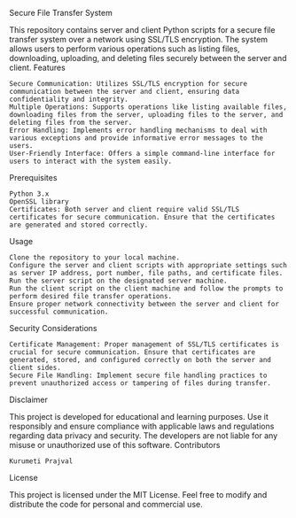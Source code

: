 Secure File Transfer System

This repository contains server and client Python scripts for a secure file transfer system over a network using SSL/TLS encryption. The system allows users to perform various operations such as listing files, downloading, uploading, and deleting files securely between the server and client.
Features

    Secure Communication: Utilizes SSL/TLS encryption for secure communication between the server and client, ensuring data confidentiality and integrity.
    Multiple Operations: Supports operations like listing available files, downloading files from the server, uploading files to the server, and deleting files from the server.
    Error Handling: Implements error handling mechanisms to deal with various exceptions and provide informative error messages to the users.
    User-Friendly Interface: Offers a simple command-line interface for users to interact with the system easily.

Prerequisites

    Python 3.x
    OpenSSL library
    Certificates: Both server and client require valid SSL/TLS certificates for secure communication. Ensure that the certificates are generated and stored correctly.

Usage

    Clone the repository to your local machine.
    Configure the server and client scripts with appropriate settings such as server IP address, port number, file paths, and certificate files.
    Run the server script on the designated server machine.
    Run the client script on the client machine and follow the prompts to perform desired file transfer operations.
    Ensure proper network connectivity between the server and client for successful communication.

Security Considerations

    Certificate Management: Proper management of SSL/TLS certificates is crucial for secure communication. Ensure that certificates are generated, stored, and configured correctly on both the server and client sides.
    Secure File Handling: Implement secure file handling practices to prevent unauthorized access or tampering of files during transfer.

Disclaimer

This project is developed for educational and learning purposes. Use it responsibly and ensure compliance with applicable laws and regulations regarding data privacy and security. The developers are not liable for any misuse or unauthorized use of this software.
Contributors

    Kurumeti Prajval

License

This project is licensed under the MIT License. Feel free to modify and distribute the code for personal and commercial use.
